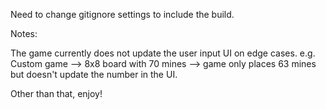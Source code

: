 Need to change gitignore settings to include the build.

Notes:

The game currently does not update the user input UI on edge cases.
e.g. Custom game --> 8x8 board with 70 mines --> game only places 63 mines but doesn't update the number in the UI.

Other than that, enjoy!
